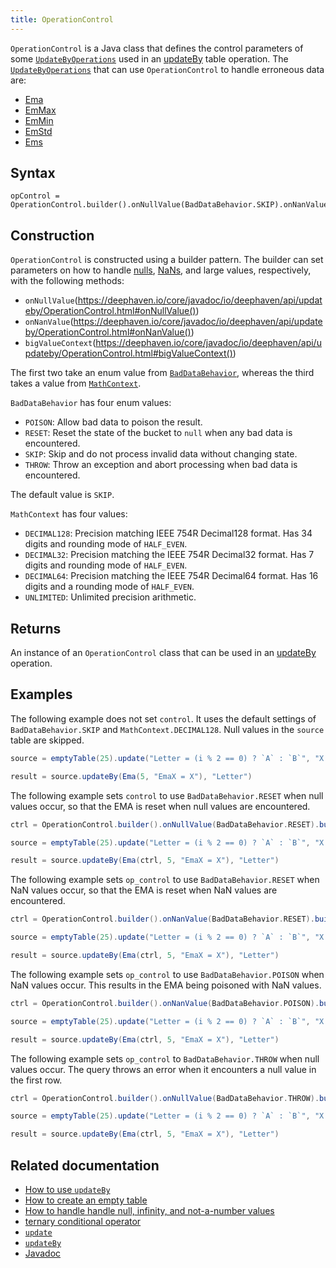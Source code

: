 ```yaml
---
title: OperationControl
---
```


`OperationControl` is a Java class that defines the control parameters of some [`UpdateByOperations`](./updateBy.md#parameters) used in an [updateBy](./updateBy.md) table operation. The [`UpdateByOperations`](./updateBy.md#parameters) that can use `OperationControl` to handle erroneous data are:

- [Ema](./ema.md)
- [EmMax](./em-max.md)
- [EmMin](./em-min.md)
- [EmStd](./em-std.md)
- [Ems](./ems.md)

## Syntax

```
opControl = OperationControl.builder().onNullValue(BadDataBehavior.SKIP).onNanValue(BadDataBehavior.SKIP).bigValueContext(MathContext.DECIMAL128).build()
```

## Construction

`OperationControl` is constructed using a builder pattern. The builder can set parameters on how to handle [nulls](../../query-language/types/nulls.md), [NaNs](../../query-language/types/NaNs.md), and large values, respectively, with the following methods:

- `onNullValue`(https://deephaven.io/core/javadoc/io/deephaven/api/updateby/OperationControl.html#onNullValue())
- `onNanValue`(https://deephaven.io/core/javadoc/io/deephaven/api/updateby/OperationControl.html#onNanValue())
- `bigValueContext`(https://deephaven.io/core/javadoc/io/deephaven/api/updateby/OperationControl.html#bigValueContext())

The first two take an enum value from [`BadDataBehavior`](/core/javadoc/io/deephaven/api/updateby/BadDataBehavior.html), whereas the third takes a value from [`MathContext`](https://docs.oracle.com/en/java/javase/11/docs/api/java.base/java/math/MathContext.html).

`BadDataBehavior` has four enum values:

- `POISON`: Allow bad data to poison the result.
- `RESET`: Reset the state of the bucket to `null` when any bad data is encountered.
- `SKIP`: Skip and do not process invalid data without changing state.
- `THROW`: Throw an exception and abort processing when bad data is encountered.

The default value is `SKIP`.

`MathContext` has four values:

- `DECIMAL128`: Precision matching IEEE 754R Decimal128 format. Has 34 digits and rounding mode of `HALF_EVEN`.
- `DECIMAL32`: Precision matching the IEEE 754R Decimal32 format. Has 7 digits and rounding mode of `HALF_EVEN`.
- `DECIMAL64`: Precision matching the IEEE 754R Decimal64 format. Has 16 digits and a rounding mode of `HALF_EVEN`.
- `UNLIMITED`: Unlimited precision arithmetic.

## Returns

An instance of an `OperationControl` class that can be used in an [updateBy](./updateBy.md) operation.

## Examples

The following example does not set `control`. It uses the default settings of `BadDataBehavior.SKIP` and `MathContext.DECIMAL128`. Null values in the `source` table are skipped.

```groovy order=source,result
source = emptyTable(25).update("Letter = (i % 2 == 0) ? `A` : `B`", "X = (i % 5 == 0) ? NULL_INT : randomInt(0, 100)")

result = source.updateBy(Ema(5, "EmaX = X"), "Letter")
```

The following example sets `control` to use `BadDataBehavior.RESET` when null values occur, so that the EMA is reset when null values are encountered.

```groovy order=source,result
ctrl = OperationControl.builder().onNullValue(BadDataBehavior.RESET).build()

source = emptyTable(25).update("Letter = (i % 2 == 0) ? `A` : `B`", "X = (i % 5 == 0) ? NULL_INT : randomInt(0, 100)")

result = source.updateBy(Ema(ctrl, 5, "EmaX = X"), "Letter")
```

The following example sets `op_control` to use `BadDataBehavior.RESET` when NaN values occur, so that the EMA is reset when NaN values are encountered.

```groovy order=source,result
ctrl = OperationControl.builder().onNanValue(BadDataBehavior.RESET).build()

source = emptyTable(25).update("Letter = (i % 2 == 0) ? `A` : `B`", "X = (i % 5 == 0) ? (0/0) : randomInt(0, 100)")

result = source.updateBy(Ema(ctrl, 5, "EmaX = X"), "Letter")
```

The following example sets `op_control` to use `BadDataBehavior.POISON` when NaN values occur. This results in the EMA being poisoned with NaN values.

```groovy order=source,result
ctrl = OperationControl.builder().onNanValue(BadDataBehavior.POISON).build()

source = emptyTable(25).update("Letter = (i % 2 == 0) ? `A` : `B`", "X = (i % 5 == 0) ? (0/0) : randomInt(0, 100)")

result = source.updateBy(Ema(ctrl, 5, "EmaX = X"), "Letter")
```

The following example sets `op_control` to `BadDataBehavior.THROW` when null values occur. The query throws an error when it encounters a null value in the first row.

```groovy should-fail
ctrl = OperationControl.builder().onNullValue(BadDataBehavior.THROW).build()

source = emptyTable(25).update("Letter = (i % 2 == 0) ? `A` : `B`", "X = (i % 5 == 0) ? NULL_INT : randomInt(0, 100)")

result = source.updateBy(Ema(ctrl, 5, "EmaX = X"), "Letter")
```

## Related documentation

- [How to use `updateBy`](../../../how-to-guides/use-update-by.md)
- [How to create an empty table](../../../how-to-guides/new-and-empty-table.md#emptytable)
- [How to handle handle null, infinity, and not-a-number values](../../../how-to-guides/handle-null-inf-nan.md)
- [ternary conditional operator](../../../how-to-guides/ternary-if-how-to.md)
- [`update`](../select/update.md)
- [`updateBy`](./updateBy.md)
- [Javadoc](/core/javadoc/io/deephaven/api/updateby/OperationControl.html)
